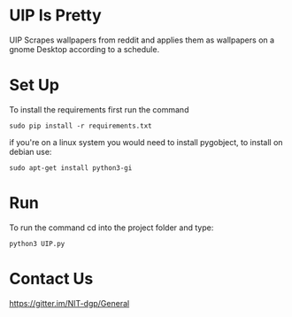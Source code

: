 UIP Is Pretty
=============

UIP Scrapes wallpapers from reddit and applies them as wallpapers on a
gnome Desktop according to a schedule.

Set Up
======

To install the requirements first run the command

```
sudo pip install -r requirements.txt
```
if you're on a linux system you would need to install
pygobject, to install on debian use:
```
sudo apt-get install python3-gi
```

Run
===

To run the command cd into the project folder and type:

```
python3 UIP.py
```
Contact Us
==========
https://gitter.im/NIT-dgp/General
